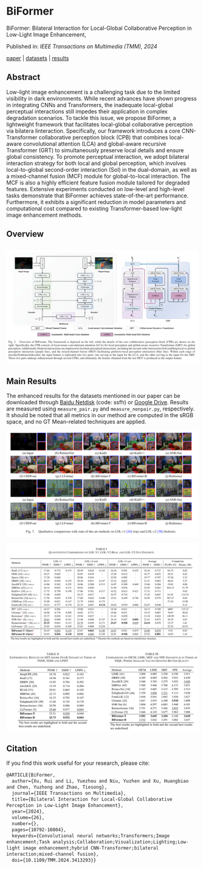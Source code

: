 # BiFormer

BiFormer: Bilateral Interaction for Local-Global Collaborative Perception in Low-Light Image Enhancement,&#x20;

Published in: *IEEE Transactions on Multimedia (TMM), 2024*

[paper](10.1109/TMM.2024.3413293) | [datasets](https://pan.baidu.com/s/12g91-HIxCdq36DV-Pt8wvQ?pwd=ssfh) | [results](https://pan.baidu.com/s/12g91-HIxCdq36DV-Pt8wvQ?pwd=ssfh)

## Abstract

Low-light image enhancement is a challenging task due to the limited visibility in dark environments. While recent advances have shown progress in integrating CNNs and Transformers, the inadequate local-global perceptual interactions still impedes their application in complex degradation scenarios. To tackle this issue, we propose BiFormer, a lightweight framework that facilitates local-global collaborative perception via bilatera linteraction. Specifically, our framework introduces a core CNN-Transformer collaborative perception block (CPB) that combines local-aware convolutional attention (LCA) and global-aware recursive Transformer (GRT) to simultaneously preserve local details and ensure global consistency. To promote perceptual interaction, we adopt bilateral interaction strategy for both local and global perception, which involves local-to-global second-order interaction (SoI) in the dual-domain, as well as a mixed-channel fusion (MCF) module for global-to-local interaction. The MCF is also a highly efficient feature fusion module tailored for degraded features. Extensive experiments conducted on low-level and high-level tasks demonstrate that BiFormer achieves state-of-the-art performance. Furthermore, it exhibits a significant reduction in model parameters and computational cost compared to existing Transformer-based low-light image enhancement methods.

## Overview

## ![](README_md_files/d1df7540-aa6b-11ef-90fb-6d0a30377dbd.jpeg?v=1\&type=image)

## Main Results

The enhanced results for the datasets mentioned in our paper can be downloaded through [Baidu Netdisk](https://pan.baidu.com/s/12g91-HIxCdq36DV-Pt8wvQ?pwd=ssfh) (code: ssfh) or  [Google Drive](https://drive.google.com/drive/folders/1g_LD_NHYz37jvM4T-RicTAQOeNMuFyP5?usp=sharing). Results are measured using `measure_pair.py` and `measure_nonpair.py`, respectively. It should be noted that all metrics in our method are computed in the sRGB space, and no GT Mean-related techniques are applied. 

![](README_md_files/cc9da200-aa6b-11ef-90fb-6d0a30377dbd.jpeg?v=1\&type=image)

![](README_md_files/c11ab3f0-aa6b-11ef-90fb-6d0a30377dbd.jpeg?v=1\&type=image)

![](README_md_files/c52cb9c0-aa6b-11ef-90fb-6d0a30377dbd.jpeg?v=1\&type=image)

## Citation

If you find this work useful for your research, please cite:

    @ARTICLE{BiFormer,
      author={Xu, Rui and Li, Yuezhou and Niu, Yuzhen and Xu, Huangbiao and Chen, Yuzhong and Zhao, Tiesong},
      journal={IEEE Transactions on Multimedia}, 
      title={Bilateral Interaction for Local-Global Collaborative Perception in Low-Light Image Enhancement}, 
      year={2024},
      volume={26},
      number={},
      pages={10792-10804},
      keywords={Convolutional neural networks;Transformers;Image enhancement;Task analysis;Collaboration;Visualization;Lighting;Low-light image enhancement;hybrid CNN-Transformer;bilateral interaction;mixed-channel fusion},
      doi={10.1109/TMM.2024.3413293}}

